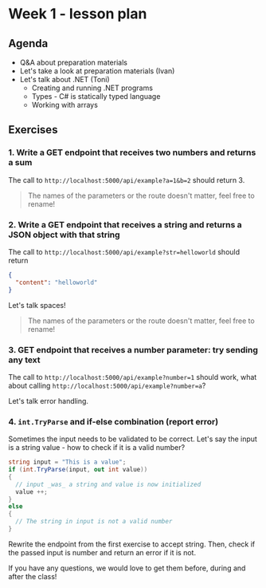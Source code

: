 # Week 1 - lesson plan

## Agenda

- Q&A about preparation materials
- Let's take a look at preparation materials (Ivan)
- Let's talk about .NET (Toni)
  - Creating and running .NET programs
  - Types - C# is statically typed language
  - Working with arrays

## Exercises

### 1. Write a GET endpoint that receives two numbers and returns a sum

The call to `http://localhost:5000/api/example?a=1&b=2` should return 3.

> The names of the parameters or the route doesn't matter, feel free to rename!

### 2. Write a GET endpoint that receives a string and returns a JSON object with that string

The call to `http://localhost:5000/api/example?str=helloworld` should return

```json
{
  "content": "helloworld"
}
```

Let's talk spaces!

> The names of the parameters or the route doesn't matter, feel free to rename!

### 3. GET endpoint that receives a number parameter: try sending any text

The call to `http://localhost:5000/api/example?number=1` should work, what about
calling `http://localhost:5000/api/example?number=a`?

Let's talk error handling.

### 4. `int.TryParse` and if-else combination (report error)

Sometimes the input needs to be validated to be correct. Let's say the input is
a string value - how to check if it is a valid number?

```csharp
string input = "This is a value";
if (int.TryParse(input, out int value))
{
  // input _was_ a string and value is now initialized
  value ++;
}
else
{
  // The string in input is not a valid number
}
```

Rewrite the endpoint from the first exercise to accept string. Then, check if
the passed input is number and return an error if it is not.

If you have any questions, we would love to get them before, during and after
the class!
